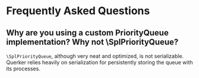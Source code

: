 Frequently Asked Questions
==========================

Why are you using a custom PriorityQueue implementation? Why not \SplPriorityQueue?
-----------------------------------------------------------------------------------

`\SplPriorityQueue`, although very neat and optimized, is not serializable. Querker relies heavily
on serialization for persistently storing the queue with its processes.